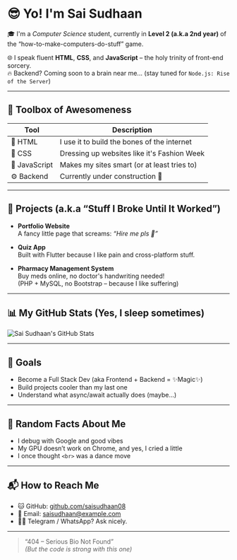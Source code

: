 # 😎 Yo! I'm Sai Sudhaan

🎓 I'm a *Computer Science* student, currently in **Level 2 (a.k.a 2nd year)** of the “how-to-make-computers-do-stuff” game.

🌐 I speak fluent **HTML**, **CSS**, and **JavaScript** – the holy trinity of front-end sorcery.  
🔥 Backend? Coming soon to a brain near me... (stay tuned for `Node.js: Rise of the Server`)

---

## 🧰 Toolbox of Awesomeness

| Tool          | Description                                   |
|---------------|-----------------------------------------------|
| 🧱 HTML       | I use it to build the bones of the internet   |
| 🎨 CSS        | Dressing up websites like it's Fashion Week   |
| 🧠 JavaScript | Makes my sites smart (or at least tries to)   |
| ⚙️ Backend    | Currently under construction 🚧               |

---

## 🚀 Projects (a.k.a “Stuff I Broke Until It Worked”)

- **Portfolio Website**  
  A fancy little page that screams: *“Hire me pls 🙏”*

- **Quiz App**  
  Built with Flutter because I like pain and cross-platform stuff.

- **Pharmacy Management System**  
  Buy meds online, no doctor's handwriting needed!  
  (PHP + MySQL, no Bootstrap – because I like suffering)

---

## 📊 My GitHub Stats (Yes, I sleep sometimes)

![Sai Sudhaan's GitHub Stats](https://github-readme-stats.vercel.app/api?username=saisudhaan08&show_icons=true&theme=tokyonight)

---

## 🥅 Goals

- Become a Full Stack Dev (aka Frontend + Backend = ✨Magic✨)
- Build projects cooler than my last one
- Understand what async/await actually does (maybe...)

---

## 🧠 Random Facts About Me

- I debug with Google and good vibes
- My GPU doesn’t work on Chrome, and yes, I cried a little
- I once thought `<br>` was a dance move

---

## 📬 How to Reach Me

- 🐱 GitHub: [github.com/saisudhaan08](https://github.com/saisudhaan08)  
- 📧 Email: saisudhaan@example.com  
- 🕵️‍♂️ Telegram / WhatsApp? Ask nicely.

---

> “404 – Serious Bio Not Found”  
> *(But the code is strong with this one)*
